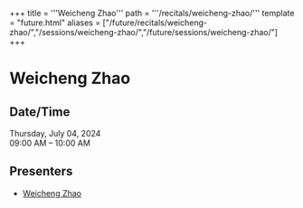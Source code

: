 +++
title = '''Weicheng Zhao'''
path = '''/recitals/weicheng-zhao/'''
template = "future.html"
aliases = ["/future/recitals/weicheng-zhao/","/sessions/weicheng-zhao/","/future/sessions/weicheng-zhao/"]
+++

<h1>Weicheng Zhao</h1>

<h2>Date/Time</h2>
<p>Thursday, July 04, 2024<br>
09:00 AM – 10:00 AM</p>
<h2>Presenters</h2>
<ul>
<li><a href="/performers/weicheng-zhao/">Weicheng Zhao</a></li>
</ul>


